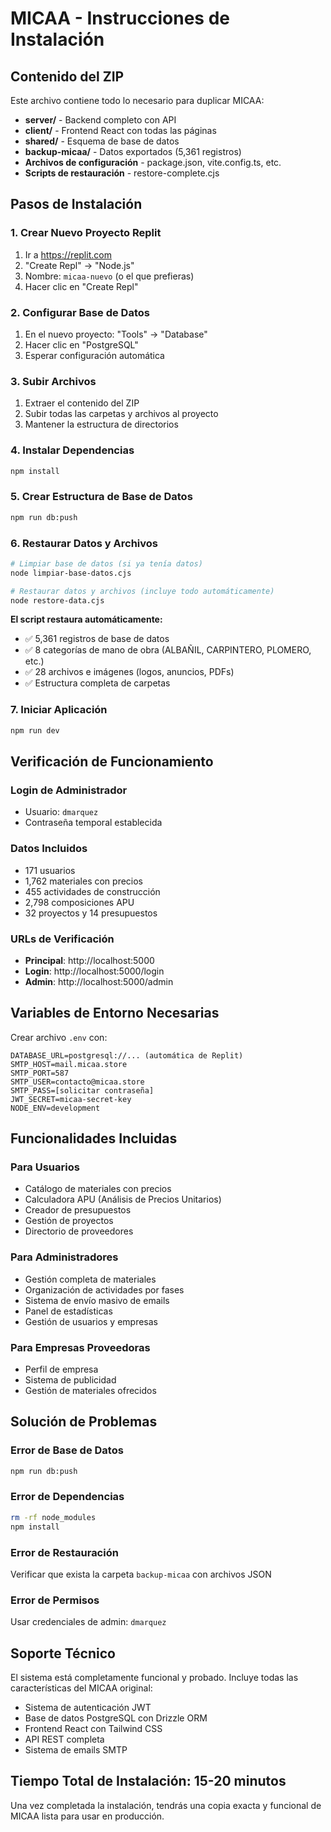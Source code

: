 # MICAA - Instrucciones de Instalación

## Contenido del ZIP
Este archivo contiene todo lo necesario para duplicar MICAA:

- **server/** - Backend completo con API
- **client/** - Frontend React con todas las páginas
- **shared/** - Esquema de base de datos
- **backup-micaa/** - Datos exportados (5,361 registros)
- **Archivos de configuración** - package.json, vite.config.ts, etc.
- **Scripts de restauración** - restore-complete.cjs

## Pasos de Instalación

### 1. Crear Nuevo Proyecto Replit
1. Ir a https://replit.com
2. "Create Repl" → "Node.js"
3. Nombre: `micaa-nuevo` (o el que prefieras)
4. Hacer clic en "Create Repl"

### 2. Configurar Base de Datos
1. En el nuevo proyecto: "Tools" → "Database"
2. Hacer clic en "PostgreSQL"
3. Esperar configuración automática

### 3. Subir Archivos
1. Extraer el contenido del ZIP
2. Subir todas las carpetas y archivos al proyecto
3. Mantener la estructura de directorios

### 4. Instalar Dependencias
```bash
npm install
```

### 5. Crear Estructura de Base de Datos
```bash
npm run db:push
```

### 6. Restaurar Datos y Archivos
```bash
# Limpiar base de datos (si ya tenía datos)
node limpiar-base-datos.cjs

# Restaurar datos y archivos (incluye todo automáticamente)
node restore-data.cjs
```

**El script restaura automáticamente:**
- ✅ 5,361 registros de base de datos
- ✅ 8 categorías de mano de obra (ALBAÑIL, CARPINTERO, PLOMERO, etc.)
- ✅ 28 archivos e imágenes (logos, anuncios, PDFs)
- ✅ Estructura completa de carpetas

### 7. Iniciar Aplicación
```bash
npm run dev
```

## Verificación de Funcionamiento

### Login de Administrador
- Usuario: `dmarquez`
- Contraseña temporal establecida

### Datos Incluidos
- 171 usuarios
- 1,762 materiales con precios
- 455 actividades de construcción
- 2,798 composiciones APU
- 32 proyectos y 14 presupuestos

### URLs de Verificación
- **Principal**: http://localhost:5000
- **Login**: http://localhost:5000/login
- **Admin**: http://localhost:5000/admin

## Variables de Entorno Necesarias

Crear archivo `.env` con:
```env
DATABASE_URL=postgresql://... (automática de Replit)
SMTP_HOST=mail.micaa.store
SMTP_PORT=587
SMTP_USER=contacto@micaa.store
SMTP_PASS=[solicitar contraseña]
JWT_SECRET=micaa-secret-key
NODE_ENV=development
```

## Funcionalidades Incluidas

### Para Usuarios
- Catálogo de materiales con precios
- Calculadora APU (Análisis de Precios Unitarios)
- Creador de presupuestos
- Gestión de proyectos
- Directorio de proveedores

### Para Administradores
- Gestión completa de materiales
- Organización de actividades por fases
- Sistema de envío masivo de emails
- Panel de estadísticas
- Gestión de usuarios y empresas

### Para Empresas Proveedoras
- Perfil de empresa
- Sistema de publicidad
- Gestión de materiales ofrecidos

## Solución de Problemas

### Error de Base de Datos
```bash
npm run db:push
```

### Error de Dependencias
```bash
rm -rf node_modules
npm install
```

### Error de Restauración
Verificar que exista la carpeta `backup-micaa` con archivos JSON

### Error de Permisos
Usar credenciales de admin: `dmarquez`

## Soporte Técnico

El sistema está completamente funcional y probado. 
Incluye todas las características del MICAA original:
- Sistema de autenticación JWT
- Base de datos PostgreSQL con Drizzle ORM
- Frontend React con Tailwind CSS
- API REST completa
- Sistema de emails SMTP

## Tiempo Total de Instalación: 15-20 minutos

Una vez completada la instalación, tendrás una copia exacta y funcional de MICAA lista para usar en producción.